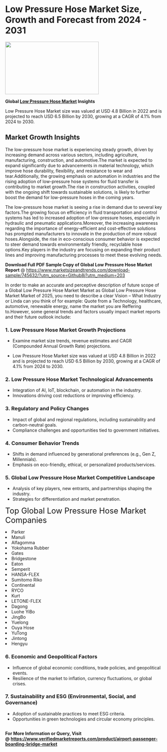 <H1>Low Pressure Hose Market Size, Growth and Forecast from 2024 - 2031</H1><img class="aligncenter size-medium wp-image-584254" src="https://thirdeyenews.in/wp-content/uploads/2024/09/Global-Market-Research-300x168.jpeg" alt="" width="300" height="168" /><p><strong>Global&nbsp;<a href="https://www.marketsizeandtrends.com/download-sample/745632/?utm_source=Github8j?utm_medium=203">Low Pressure Hose Market</a> Insights</strong></p><p>Low Pressure Hose Market size was valued at USD 4.8 Billion in 2022 and is projected to reach USD 6.5 Billion by 2030, growing at a CAGR of 4.1% from 2024 to 2030.</p><p><h2>Market Growth Insights</h2> <p>The low-pressure hose market is experiencing steady growth, driven by increasing demand across various sectors, including agriculture, manufacturing, construction, and automotive.The market is expected to expand significantly due to advancements in material technology, which improve hose durability, flexibility, and resistance to wear and tear.Additionally, the growing emphasis on automation in industries and the rising adoption of low-pressure hose systems for fluid transfer is contributing to market growth.The rise in construction activities, coupled with the ongoing shift towards sustainable solutions, is likely to further boost the demand for low-pressure hoses in the coming years.</p> <p>The low-pressure hose market is seeing a rise in demand due to several key factors.The growing focus on efficiency in fluid transportation and control systems has led to increased adoption of low-pressure hoses, especially in hydraulic and pneumatic applications.Moreover, the increasing awareness regarding the importance of energy-efficient and cost-effective solutions has prompted manufacturers to innovate in the production of more robust hoses.Alongside, the rise in eco-conscious consumer behavior is expected to steer demand towards environmentally friendly, recyclable hose options.Key players in the industry are focusing on expanding their product lines and improving manufacturing processes to meet these evolving needs.</p> <p><span class=""><strong>Download Full PDF Sample Copy of Global Low Pressure Hose Market Report</strong> @ <a href="https://www.marketsizeandtrends.com/download-sample/745632/?utm_source=Github8j?utm_medium=203" target="_blank">https://www.marketsizeandtrends.com/download-sample/745632/?utm_source=Github8j?utm_medium=203</a></span></p><p>In order to make an accurate and perceptive description of future scope of a Global&nbsp;Low Pressure Hose Market Market as Global&nbsp;Low Pressure Hose Market Market of 2025, you need to describe a clear Vision &ndash; What Industry or Linda can you think of for example: Quote from a Technology, healthcare, automotive, renewable energy, name the market you are Reffering to.However, some general trends and factors usually impact market reports and their future outlook include:</p><h3>1.&nbsp;<strong>Low Pressure Hose Market Growth Projections</strong></h3><ul><li>Examine market size trends, revenue estimates and CAGR (Compounded Annual Growth Rate) projections.</li><li><p>Low Pressure Hose Market size was valued at USD 4.8 Billion in 2022 and is projected to reach USD 6.5 Billion by 2030, growing at a CAGR of 4.1% from 2024 to 2030.</p></li></ul><h3>2.&nbsp;<strong>Low Pressure Hose Market Technological Advancements</strong></h3><ul><li>Integration of AI, IoT, blockchain, or automation in the industry.</li><li>Innovations driving cost reductions or improving efficiency.</li></ul><h3>3.&nbsp;<strong>Regulatory and Policy Changes</strong></h3><ul><li>Impact of global and regional regulations, including sustainability and carbon-neutral goals.</li><li>Compliance challenges and opportunities tied to government initiatives.</li></ul><h3>4.&nbsp;<strong>Consumer Behavior Trends</strong></h3><ul><li>Shifts in demand influenced by generational preferences (e.g., Gen Z, Millennials).</li><li>Emphasis on eco-friendly, ethical, or personalized products/services.</li></ul><h3>5.&nbsp;<strong>Global Low Pressure Hose Market Competitive Landscape</strong></h3><ul><li>Analysis of key players, new entrants, and partnerships shaping the industry.</li><li>Strategies for differentiation and market penetration.</li></ul><p data-pm-slice="1 1 []"><span style="color: inherit; font-family: inherit; font-size: 25px;">Top Global Low Pressure Hose Market Companies</span></p><div class="" data-test-id=""><p><li>Parker</li><li> Manuli</li><li> Alfagomma</li><li> Yokohama Rubber</li><li> Gates</li><li> Bridgestone</li><li> Eaton</li><li> Semperit</li><li> HANSA-FLEX</li><li> Sumitomo Riko</li><li> Continental</li><li> RYCO</li><li> Kurt</li><li> LETONE-FLEX</li><li> Dagong</li><li> Luohe YiBo</li><li> JingBo</li><li> Yuelong</li><li> Ouya Hose</li><li> YuTong</li><li> Jintong</li><li> Hengyu</li></p></div><h3>6.&nbsp;<strong>Economic and Geopolitical Factors</strong></h3><ul><li>Influence of global economic conditions, trade policies, and geopolitical events.</li><li>Resilience of the market to inflation, currency fluctuations, or global crises.</li></ul><h3>7.&nbsp;<strong>Sustainability and ESG (Environmental, Social, and Governance)</strong></h3><ul><li>Adoption of sustainable practices to meet ESG criteria.</li><li>Opportunities in green technologies and circular economy principles.</li></ul><h2><strong style="font-size: 14px;">For More Information or Query, Visit @&nbsp;</strong><a style="background-color: #ffffff; font-size: 14px;" href="https://www.marketsizeandtrends.com/report/low-pressure-hose-market/" target="_blank">https://www.verifiedmarketreports.com/product/airport-passenger-boarding-bridge-market</a></h2>